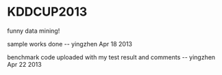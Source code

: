 KDDCUP2013
==========

funny data mining!

sample works done -- yingzhen Apr 18 2013

benchmark code uploaded with my test result and comments -- yingzhen Apr 22 2013

